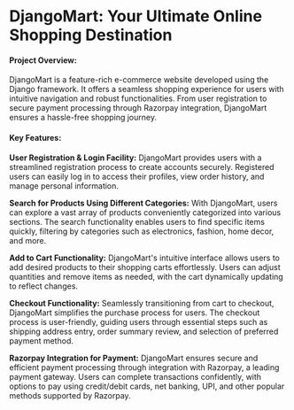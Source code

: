# DjangoMart: Your Ultimate Online Shopping Destination

#### Project Overview:
DjangoMart is a feature-rich e-commerce website developed using the Django framework. It offers a seamless shopping experience for users with intuitive navigation and robust functionalities. From user registration to secure payment processing through Razorpay integration, DjangoMart ensures a hassle-free shopping journey.

#### Key Features:

**User Registration & Login Facility:**
DjangoMart provides users with a streamlined registration process to create accounts securely. Registered users can easily log in to access their profiles, view order history, and manage personal information.

**Search for Products Using Different Categories:**
With DjangoMart, users can explore a vast array of products conveniently categorized into various sections. The search functionality enables users to find specific items quickly, filtering by categories such as electronics, fashion, home decor, and more.

**Add to Cart Functionality:**
DjangoMart's intuitive interface allows users to add desired products to their shopping carts effortlessly. Users can adjust quantities and remove items as needed, with the cart dynamically updating to reflect changes.

**Checkout Functionality:**
Seamlessly transitioning from cart to checkout, DjangoMart simplifies the purchase process for users. The checkout process is user-friendly, guiding users through essential steps such as shipping address entry, order summary review, and selection of preferred payment method.

**Razorpay Integration for Payment:**
DjangoMart ensures secure and efficient payment processing through integration with Razorpay, a leading payment gateway. Users can complete transactions confidently, with options to pay using credit/debit cards, net banking, UPI, and other popular methods supported by Razorpay.
